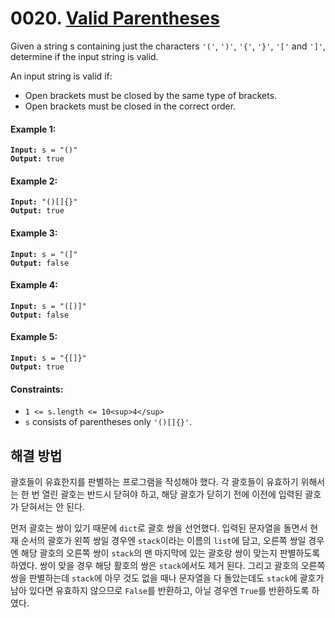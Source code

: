 # 0020. [Valid Parentheses](https://leetcode.com/problems/valid-parentheses/)

Given a string s containing just the characters `'('`, `')'`, `'{'`, `'}'`, `'['` and `']'`, determine if the input string is valid.

An input string is valid if:

- Open brackets must be closed by the same type of brackets.
- Open brackets must be closed in the correct order.

#### Example 1:

<pre><code><strong>Input:</strong> s = "()"
<strong>Output:</strong> true</code></pre>

#### Example 2:

<pre><code><strong>Input:</strong> "()[]{}"
<strong>Output:</strong> true</code></pre>

#### Example 3:

<pre><code><strong>Input:</strong> s = "(]"
<strong>Output:</strong> false</code></pre>

#### Example 4:

<pre><code><strong>Input:</strong> s = "([)]"
<strong>Output:</strong> false</code></pre>

#### Example 5:

<pre><code><strong>Input:</strong> s = "{[]}"
<strong>Output:</strong> true</code></pre>

#### Constraints:

- `1 <= s.length <= 10<sup>4</sup>`
- `s` consists of parentheses only `'()[]{}'`.

## 해결 방법

괄호들이 유효한지를 판별하는 프로그램을 작성해야 했다. 각 괄호들이 유효하기 위해서는 한 번 열린 괄호는 반드시 닫혀야 하고, 해당 괄호가 닫히기 전에 이전에 입력된 괄호가 닫혀서는 안 된다.

먼저 괄호는 쌍이 있기 때문에 `dict`로 괄호 쌍을 선언했다. 입력된 문자열을 돌면서 현재 순서의 괄호가 왼쪽 쌍일 경우엔 `stack`이라는 이름의 `list`에 담고, 오른쪽 쌍일 경우엔 해당 괄호의 오른쪽 쌍이 `stack`의 맨 마지막에 있는 괄호랑 쌍이 맞는지 판별하도록 하였다. 쌍이 맞을 경우 해당 활호의 쌍은 `stack`에서도 제거 된다. 그리고 괄호의 오른쪽 쌍을 판별하는데 `stack`에 아무 것도 없을 때나 문자열을 다 돌았는데도 `stack`에 괄호가 남아 있다면 유효하지 않으므로 `False`를 반환하고, 아닐 경우엔 `True`를 반환하도록 하였다.
